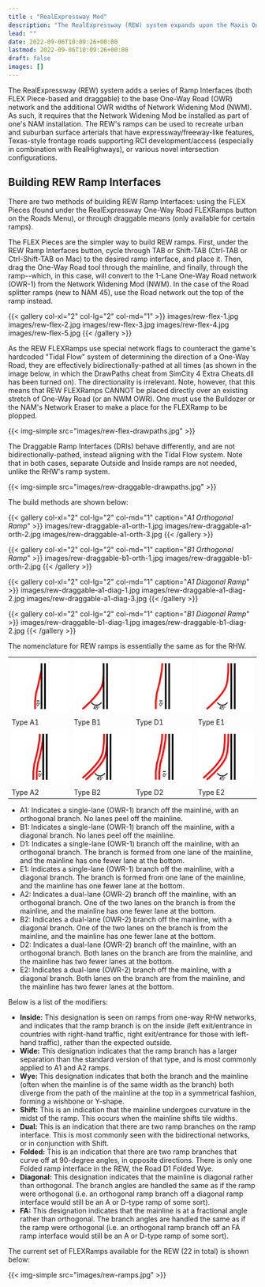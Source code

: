 ```yaml
---
title : "RealExpressway Mod"
description: "The RealExpressway (REW) system expands upon the Maxis One-Way Road network, adding Ramp Interfaces and enhancing the Network Widening Mod's OWR components."
lead: ""
date: 2022-09-06T10:09:26+00:00
lastmod: 2022-09-06T10:09:26+00:00
draft: false
images: []
---
```


The RealExpressway (REW) system adds a series of Ramp Interfaces (both FLEX Piece-based and draggable) to the base One-Way Road (OWR) network and the additional OWR widths of Network Widening Mod (NWM). As such, it requires that the Network Widening Mod be installed as part of one's NAM installation. The REW's ramps can be used to recreate urban and suburban surface arterials that have expressway/freeway-like features, Texas-style frontage roads supporting RCI development/access (especially in combination with RealHighways), or various novel intersection configurations.

## Building REW Ramp Interfaces

There are two methods of building REW Ramp Interfaces: using the FLEX Pieces (found under the RealExpressway One-Way Road FLEXRamps button on the Roads Menu), or through draggable means (only available for certain ramps).

The FLEX Pieces are the simpler way to build REW ramps. First, under the REW Ramp Interfaces button, cycle through TAB or Shift-TAB (Ctrl-TAB or Ctrl-Shift-TAB on Mac) to the desired ramp interface, and place it. Then, drag the One-Way Road tool through the mainline, and finally, through the ramp--which, in this case, will convert to the 1-Lane One-Way Road network (OWR-1) from the Network Widening Mod (NWM). In the case of the Road splitter ramps (new to NAM 45), use the Road network out the top of the ramp instead.

{{< gallery col-xl="2" col-lg="2" col-md="1" >}}
    images/rew-flex-1.jpg
    images/rew-flex-2.jpg
    images/rew-flex-3.jpg
    images/rew-flex-4.jpg
    images/rew-flex-5.jpg
{{< /gallery >}}

As the REW FLEXRamps use special network flags to counteract the game's hardcoded "Tidal Flow" system of determining the direction of a One-Way Road, they are effectively bidirectionally-pathed at all times (as shown in the image below, in which the DrawPaths cheat from SimCity 4 Extra Cheats.dll has been turned on). The directionality is irrelevant. Note, however, that this means that REW FLEXRamps CANNOT be placed directly over an existing stretch of One-Way Road (or an NWM OWR). One must use the Bulldozer or the NAM's Network Eraser to make a place for the FLEXRamp to be plopped.

{{< img-simple src="images/rew-flex-drawpaths.jpg" >}}

The Draggable Ramp Interfaces (DRIs) behave differently, and are not bidirectionally-pathed, instead aligning with the Tidal Flow system. Note that in both cases, separate Outside and Inside ramps are not needed, unlike the RHW's ramp system.

{{< img-simple src="images/rew-draggable-drawpaths.jpg" >}}

The build methods are shown below:

{{< gallery col-xl="2" col-lg="2" col-md="1" caption="_A1 Orthogonal Ramp_" >}}
    images/rew-draggable-a1-orth-1.jpg
    images/rew-draggable-a1-orth-2.jpg
    images/rew-draggable-a1-orth-3.jpg
{{< /gallery >}}

{{< gallery col-xl="2" col-lg="2" col-md="1" caption="_B1 Orthogonal Ramp_" >}}
    images/rew-draggable-b1-orth-1.jpg
    images/rew-draggable-b1-orth-2.jpg
{{< /gallery >}}

{{< gallery col-xl="2" col-lg="2" col-md="1" caption="_A1 Diagonal Ramp_" >}}
    images/rew-draggable-a1-diag-1.jpg
    images/rew-draggable-a1-diag-2.jpg
    images/rew-draggable-a1-diag-3.jpg
{{< /gallery >}}

{{< gallery col-xl="2" col-lg="2" col-md="1" caption="_B1 Diagonal Ramp_" >}}
    images/rew-draggable-b1-diag-1.jpg
    images/rew-draggable-b1-diag-2.jpg
{{< /gallery >}}

The nomenclature for REW ramps is essentially the same as for the RHW.

<!-- Note, this is in HTML due to an issue with how specific tables are rendered -->

<div class="table-responsive">
    <table class="bg-white w-auto table-bordered">
        <tr>
            <td class="bg-white"><img src="images/ramps/TypeA1.png" /></td>
            <td class="bg-white"><img src="images/ramps/TypeB1.png" /></td>
            <td class="bg-white"><img src="images/ramps/TypeD1.png" /></td>
            <td class="bg-white"><img src="images/ramps/TypeE1.png" /></td>
        </tr>
        <tr>
            <td>Type A1</td>
            <td>Type B1</td>
            <td>Type D1</td>
            <td>Type E1</td>
        </tr>
        <tr>
            <td class="bg-white"><img src="images/ramps/TypeA2.png" /></td>
            <td class="bg-white"><img src="images/ramps/TypeB2.png" /></td>
            <td class="bg-white"><img src="images/ramps/TypeD2.png" /></td>
            <td class="bg-white"><img src="images/ramps/TypeE2.png" /></td>
        </tr>
        <tr>
            <td>Type A2</td>
            <td>Type B2</td>
            <td>Type D2</td>
            <td>Type E2</td>
        </tr>
    </table>
</div>

* A1: Indicates a single-lane (OWR-1) branch off the mainline, with an orthogonal branch. No lanes peel off the mainline.
* B1: Indicates a single-lane (OWR-1) branch off the mainline, with a diagonal branch. No lanes peel off the mainline.
* D1: Indicates a single-lane (OWR-1) branch off the mainline, with an orthogonal branch. The branch is formed from one lane of the mainline, and the mainline has one fewer lane at the bottom.
* E1: Indicates a single-lane (OWR-1) branch off the mainline, with a diagonal branch. The branch is formed from one lane of the mainline, and the mainline has one fewer lane at the bottom.
* A2: Indicates a dual-lane (OWR-2) branch off the mainline, with an orthogonal branch. One of the two lanes on the branch is from the mainline, and the mainline has one fewer lane at the bottom.
* B2: Indicates a dual-lane (OWR-2) branch off the mainline, with a diagonal branch. One of the two lanes on the branch is from the mainline, and the mainline has one fewer lane at the bottom.
* D2: Indicates a dual-lane (OWR-2) branch off the mainline, with an orthogonal branch. Both lanes on the branch are from the mainline, and the mainline has two fewer lanes at the bottom.
* E2: Indicates a dual-lane (OWR-2) branch off the mainline, with a diagonal branch. Both lanes on the branch are from the mainline, and the mainline has two fewer lanes at the bottom.

Below is a list of the modifiers:

* **Inside:** This designation is seen on ramps from one-way RHW networks, and indicates that the ramp branch is on the inside (left exit/entrance in countries with right-hand traffic, right exit/entrance for those with left-hand traffic), rather than the expected outside.
* **Wide:** This designation indicates that the ramp branch has a larger separation than the standard version of that type, and is most commonly applied to A1 and A2 ramps.
* **Wye:** This designation indicates that both the branch and the mainline (often when the mainline is of the same width as the branch) both diverge from the path of the mainline at the top in a symmetrical fashion, forming a wishbone or Y-shape.
* **Shift:** This is an indication that the mainline undergoes curvature in the midst of the ramp. This occurs when the mainline shifts tile widths.
* **Dual:** This is an indication that there are two ramp branches on the ramp interface. This is most commonly seen with the bidirectional networks, or in conjunction with Shift.
* **Folded:** This is an indication that there are two ramp branches that curve off at 90-degree angles, in opposite directions. There is only one Folded ramp interface in the REW, the Road D1 Folded Wye.
* **Diagonal:** This designation indicates that the mainline is diagonal rather than orthogonal. The branch angles are handled the same as if the ramp were orthogonal (i.e. an orthogonal ramp branch off a diagonal ramp interface would still be an A or D-type ramp of some sort).
* **FA:** This designation indicates that the mainline is at a fractional angle rather than orthogonal. The branch angles are handled the same as if the ramp were orthogonal (i.e. an orthogonal ramp branch off an FA ramp interface would still be an A or D-type ramp of some sort).

The current set of FLEXRamps available for the REW (22 in total) is shown below:

{{< img-simple src="images/rew-ramps.jpg" >}}